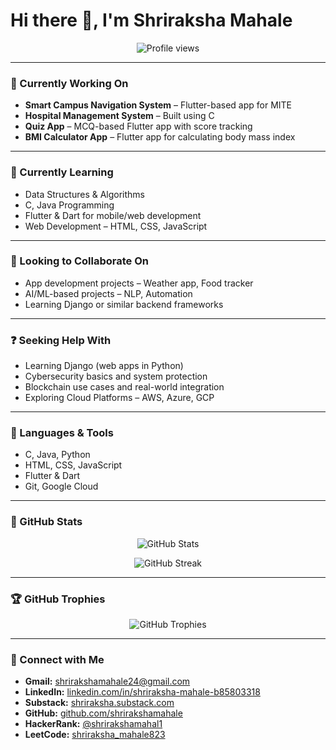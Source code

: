 <h1 align="left">Hi there 👋, I'm Shriraksha Mahale</h1>

<p align="center">
  <img src="https://komarev.com/ghpvc/?username=shrirakshamahale&label=Profile%20views&color=0e75b6&style=flat" alt="Profile views"/>
</p>

---

### 🚀 Currently Working On

- **Smart Campus Navigation System** – Flutter-based app for MITE  
- **Hospital Management System** – Built using C  
- **Quiz App** – MCQ-based Flutter app with score tracking  
- **BMI Calculator App** – Flutter app for calculating body mass index  

---

### 📘 Currently Learning

- Data Structures & Algorithms  
- C, Java Programming  
- Flutter & Dart for mobile/web development  
- Web Development – HTML, CSS, JavaScript  

---

### 🤝 Looking to Collaborate On

- App development projects – Weather app, Food tracker  
- AI/ML-based projects – NLP, Automation  
- Learning Django or similar backend frameworks  

---

### ❓ Seeking Help With

- Learning Django (web apps in Python)  
- Cybersecurity basics and system protection  
- Blockchain use cases and real-world integration  
- Exploring Cloud Platforms – AWS, Azure, GCP  

---

### 🧰 Languages & Tools

- C, Java, Python  
- HTML, CSS, JavaScript  
- Flutter & Dart  
- Git, Google Cloud  

---

### 🌟 GitHub Stats

<p align="center">
  <img src="https://github-readme-stats.vercel.app/api?username=shrirakshamahale&show_icons=true&theme=tokyonight" alt="GitHub Stats"/>
</p>

<p align="center">
  <img src="https://github-readme-streak-stats.herokuapp.com/?user=shrirakshamahale&theme=tokyonight" alt="GitHub Streak"/>
</p>

---

### 🏆 GitHub Trophies

<p align="center">
  <img src="https://github-profile-trophy.vercel.app/?username=shrirakshamahale&theme=gruvbox&no-bg=true&no-frame=true&margin-w=15&margin-h=15" alt="GitHub Trophies"/>
</p>

---

### 🔗 Connect with Me

- **Gmail:** shrirakshamahale24@gmail.com  
- **LinkedIn:** [linkedin.com/in/shriraksha-mahale-b85803318](https://linkedin.com/in/shriraksha-mahale-b85803318)  
- **Substack:** [shriraksha.substack.com](https://shriraksha.substack.com)  
- **GitHub:** [github.com/shrirakshamahale](https://github.com/shrirakshamahale)  
- **HackerRank:** [@shrirakshamahal1](https://www.hackerrank.com/@shrirakshamahal1)  
- **LeetCode:** [shriraksha_mahale823](https://www.leetcode.com/shriraksha_mahale823)  
